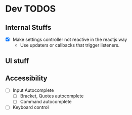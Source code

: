 # Dev TODOS

## Internal Stuffs

- [x] Make settings controller not reactive in the reactjs way
  - Use updaters or callbacks that trigger listeners.


## UI stuff

## Accessibility

- [ ] Input Autocomplete
  - [ ] Bracket, Quotes autocomplete
  - [ ] Command autocomplete
- [ ] Keyboard control